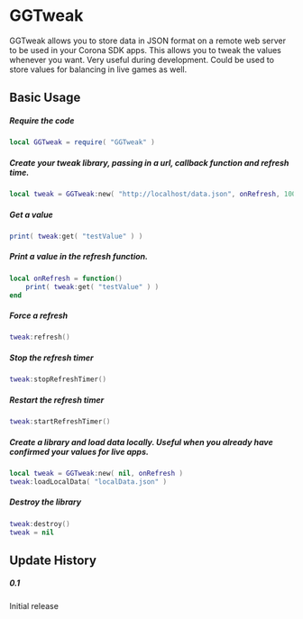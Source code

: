 GGTweak
============

GGTweak allows you to store data in JSON format on a remote web server to be used in your 
Corona SDK apps. This allows you to tweak the values whenever you want. Very useful during 
development. Could be used to store values for balancing in live games as well.

Basic Usage
-------------------------

##### Require the code
```lua
local GGTweak = require( "GGTweak" )
```

##### Create your tweak library, passing in a url, callback function and refresh time.
```lua
local tweak = GGTweak:new( "http://localhost/data.json", onRefresh, 1000 )
```

##### Get a value
```lua
print( tweak:get( "testValue" ) )
```

##### Print a value in the refresh function.
```lua
local onRefresh = function()
	print( tweak:get( "testValue" ) )
end
```

##### Force a refresh
```lua
tweak:refresh()
```

##### Stop the refresh timer
```lua
tweak:stopRefreshTimer()
```

##### Restart the refresh timer
```lua
tweak:startRefreshTimer()
```

##### Create a library and load data locally. Useful when you already have confirmed your values for live apps.
```lua
local tweak = GGTweak:new( nil, onRefresh )
tweak:loadLocalData( "localData.json" )
```

##### Destroy the library
```lua
tweak:destroy()
tweak = nil
```

Update History
-------------------------

##### 0.1
Initial release